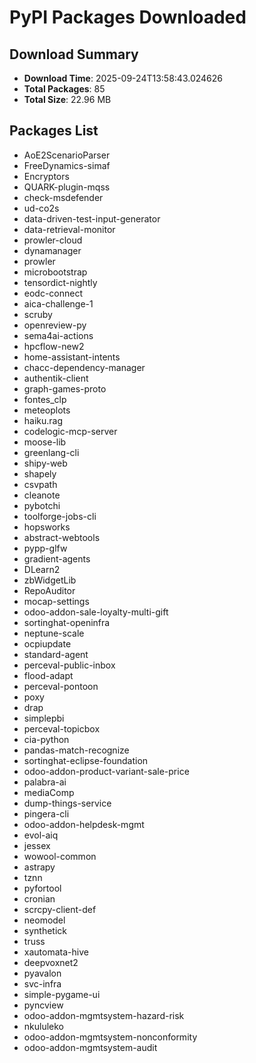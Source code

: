 # PyPI Packages Downloaded

## Download Summary
- **Download Time**: 2025-09-24T13:58:43.024626
- **Total Packages**: 85
- **Total Size**: 22.96 MB

## Packages List
- AoE2ScenarioParser
- FreeDynamics-simaf
- Encryptors
- QUARK-plugin-mqss
- check-msdefender
- ud-co2s
- data-driven-test-input-generator
- data-retrieval-monitor
- prowler-cloud
- dynamanager
- prowler
- microbootstrap
- tensordict-nightly
- eodc-connect
- aica-challenge-1
- scruby
- openreview-py
- sema4ai-actions
- hpcflow-new2
- home-assistant-intents
- chacc-dependency-manager
- authentik-client
- graph-games-proto
- fontes_clp
- meteoplots
- haiku.rag
- codelogic-mcp-server
- moose-lib
- greenlang-cli
- shipy-web
- shapely
- csvpath
- cleanote
- pybotchi
- toolforge-jobs-cli
- hopsworks
- abstract-webtools
- pypp-glfw
- gradient-agents
- DLearn2
- zbWidgetLib
- RepoAuditor
- mocap-settings
- odoo-addon-sale-loyalty-multi-gift
- sortinghat-openinfra
- neptune-scale
- ocpiupdate
- standard-agent
- perceval-public-inbox
- flood-adapt
- perceval-pontoon
- poxy
- drap
- simplepbi
- perceval-topicbox
- cia-python
- pandas-match-recognize
- sortinghat-eclipse-foundation
- odoo-addon-product-variant-sale-price
- palabra-ai
- mediaComp
- dump-things-service
- pingera-cli
- odoo-addon-helpdesk-mgmt
- evol-aiq
- jessex
- wowool-common
- astrapy
- tznn
- pyfortool
- cronian
- scrcpy-client-def
- neomodel
- synthetick
- truss
- xautomata-hive
- deepvoxnet2
- pyavalon
- svc-infra
- simple-pygame-ui
- pyncview
- odoo-addon-mgmtsystem-hazard-risk
- nkululeko
- odoo-addon-mgmtsystem-nonconformity
- odoo-addon-mgmtsystem-audit
